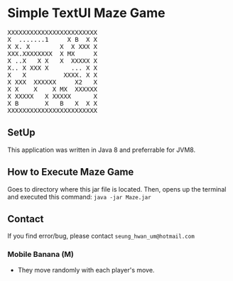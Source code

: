 # Simple TextUI Maze Game

<pre>
XXXXXXXXXXXXXXXXXXXXXXXX
X  .......1     X B  X X
X X. X        X  X XXX X
XXX.XXXXXXXX  X MX     X
X ..X   X X   X  XXXXX X
X.. X XXX X      ... X X
X   X          XXXX. X X
X XXX  XXXXXX     X2   X
X X    X    X MX  XXXXXX
X XXXXX   X XXXXX      X
X B       X   B   X  X X
XXXXXXXXXXXXXXXXXXXXXXXX
</pre>

## SetUp
This application was written in Java 8 and preferrable for JVM8.

## How to Execute Maze Game
Goes to directory where this jar file is located. Then, opens up the terminal and executed this command: `java -jar Maze.jar`

## Contact
If you find error/bug, please contact `seung_hwan_um@hotmail.com`

### Mobile Banana (M)
- They move randomly with each player's move.

